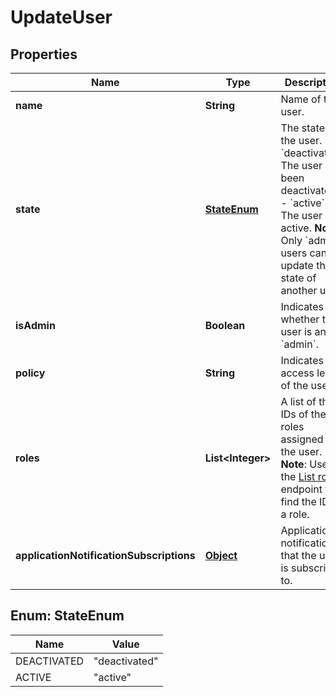 

# UpdateUser

## Properties

Name | Type | Description | Notes
------------ | ------------- | ------------- | -------------
**name** | **String** | Name of the user. |  [optional]
**state** | [**StateEnum**](#StateEnum) | The state of the user.   - &#x60;deactivated&#x60;: The user has been deactivated.   - &#x60;active&#x60;: The user is active.  **Note**: Only &#x60;admin&#x60; users can update the state of another user.  |  [optional]
**isAdmin** | **Boolean** | Indicates whether the user is an &#x60;admin&#x60;. |  [optional]
**policy** | **String** | Indicates the access level of the user. |  [optional]
**roles** | **List&lt;Integer&gt;** | A list of the IDs of the roles assigned to the user.  **Note**: Use the [List roles](https://docs.talon.one/management-api#tag/Roles/operation/getAllRoles) endpoint to find the ID of a role.  |  [optional]
**applicationNotificationSubscriptions** | [**Object**](.md) | Application notifications that the user is subscribed to. |  [optional]



## Enum: StateEnum

Name | Value
---- | -----
DEACTIVATED | &quot;deactivated&quot;
ACTIVE | &quot;active&quot;



